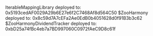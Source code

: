 IterableMappingLibrary deployed to: 0x5193cedAF0029A29b6E27e6f2C7468Af8d564C50
$ZooHarmony deployed to: 0x8c59d7A7cEFa2Ae0EdB0b4051628d0f91B3b3c62
$ZooHarmonyDividendTracker deployed to: 0xbD25a74fBc4eb7a7BD997060C0972fAeC9D8c61f